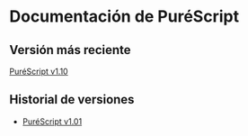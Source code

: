 # Documentación de PuréScript
## Versión más reciente
[PuréScript v1.10](https://papitaconpure.github.io/ps-docs/read/purescript1.10.pdf)

## Historial de versiones
* [PuréScript v1.01](https://papitaconpure.github.io/ps-docs/read/purescript1.01.pdf)
